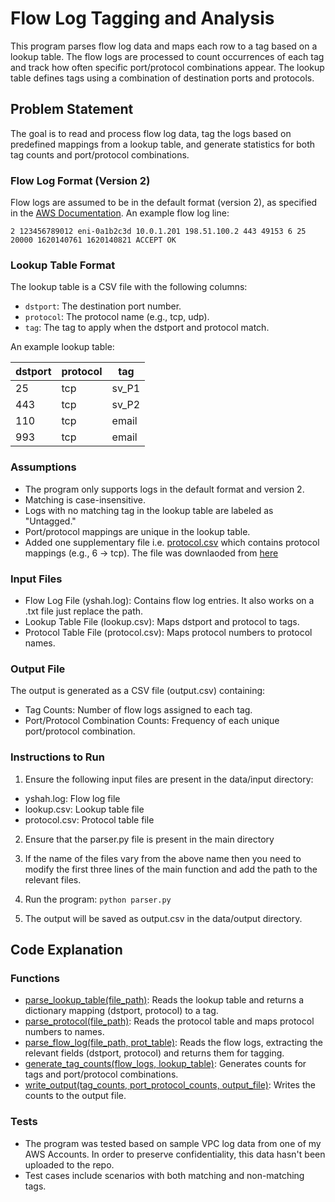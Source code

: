 # Flow Log Tagging and Analysis

This program parses flow log data and maps each row to a tag based on a lookup table. The flow logs are processed to count occurrences of each tag and track how often specific port/protocol combinations appear. The lookup table defines tags using a combination of destination ports and protocols.

## Problem Statement

The goal is to read and process flow log data, tag the logs based on predefined mappings from a lookup table, and generate statistics for both tag counts and port/protocol combinations.

### Flow Log Format (Version 2)

Flow logs are assumed to be in the default format (version 2), as specified in the [AWS Documentation](https://docs.aws.amazon.com/vpc/latest/userguide/flow-log-records.html). An example flow log line:

```
2 123456789012 eni-0a1b2c3d 10.0.1.201 198.51.100.2 443 49153 6 25 20000 1620140761 1620140821 ACCEPT OK
```
### Lookup Table Format

The lookup table is a CSV file with the following columns:

- `dstport`: The destination port number.
- `protocol`: The protocol name (e.g., tcp, udp).
- `tag`: The tag to apply when the dstport and protocol match.

An example lookup table:

| dstport | protocol | tag   |
| ------- | -------- | ----- |
| 25      | tcp      | sv_P1 |
| 443     | tcp      | sv_P2 |
| 110     | tcp      | email |
| 993     | tcp      | email |

### Assumptions

- The program only supports logs in the default format and version 2.
- Matching is case-insensitive.
- Logs with no matching tag in the lookup table are labeled as "Untagged."
- Port/protocol mappings are unique in the lookup table.
- Added one supplementary file i.e. [protocol.csv](./data/input/protocol.csv) which contains protocol mappings (e.g., 6 -> tcp). The file was downlaoded from [here](https://www.iana.org/assignments/protocol-numbers/protocol-numbers.xhtml)

### Input Files

- Flow Log File (yshah.log): Contains flow log entries. It also works on a .txt file just replace the path.
- Lookup Table File (lookup.csv): Maps dstport and protocol to tags.
- Protocol Table File (protocol.csv): Maps protocol numbers to protocol names.

### Output File

The output is generated as a CSV file (output.csv) containing:

- Tag Counts: Number of flow logs assigned to each tag.
- Port/Protocol Combination Counts: Frequency of each unique port/protocol combination.

### Instructions to Run

1. Ensure the following input files are present in the data/input directory:

- yshah.log: Flow log file
- lookup.csv: Lookup table file
- protocol.csv: Protocol table file

2. Ensure that the parser.py file is present in the main directory

3. If the name of the files vary from the above name then you need to modify the first three lines of the main function and add the path to the relevant files.
4. Run the program: `python parser.py`
5. The output will be saved as output.csv in the data/output directory.

## Code Explanation

### Functions

- [parse_lookup_table(file_path)](https://github.com/Yashasya/flow-log/blob/main/parser.py#L8): Reads the lookup table and returns a dictionary mapping (dstport, protocol) to a tag.
- [parse_protocol(file_path)](https://github.com/Yashasya/flow-log/blob/main/parser.py#L31): Reads the protocol table and maps protocol numbers to names.
- [parse_flow_log(file_path, prot_table)](https://github.com/Yashasya/flow-log/blob/main/parser.py#L56): Reads the flow logs, extracting the relevant fields (dstport, protocol) and returns them for tagging.
- [generate_tag_counts(flow_logs, lookup_table)](https://github.com/Yashasya/flow-log/blob/main/parser.py#L86): Generates counts for tags and port/protocol combinations.
- [write_output(tag_counts, port_protocol_counts, output_file)](https://github.com/Yashasya/flow-log/blob/main/parser.py#L112): Writes the counts to the output file.

### Tests

- The program was tested based on sample VPC log data from one of my AWS Accounts. In order to preserve confidentiality, this data hasn't been uploaded to the repo.
- Test cases include scenarios with both matching and non-matching tags.
